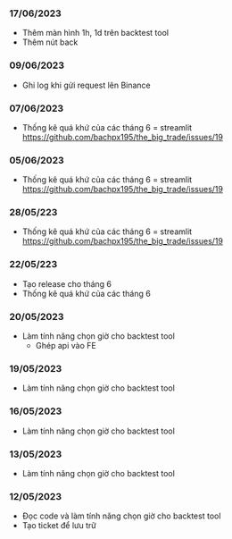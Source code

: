 ### 17/06/2023
- Thêm màn hình 1h, 1d trên backtest tool
- Thêm nút back

### 09/06/2023
- Ghi log khi gửi request lên Binance

### 07/06/2023
- Thống kê quá khứ của các tháng 6 = streamlit https://github.com/bachpx195/the_big_trade/issues/19

### 05/06/2023
- Thống kê quá khứ của các tháng 6 = streamlit https://github.com/bachpx195/the_big_trade/issues/19

### 28/05/223
- Thống kê quá khứ của các tháng 6 = streamlit https://github.com/bachpx195/the_big_trade/issues/19

### 22/05/223
- Tạo release cho tháng 6
- Thống kê quá khứ của các tháng 6

### 20/05/2023
- Làm tính năng chọn giờ cho backtest tool
  * Ghép api vào FE

### 19/05/2023
- Làm tính năng chọn giờ cho backtest tool

### 16/05/2023
- Làm tính năng chọn giờ cho backtest tool

### 13/05/2023
- Làm tính năng chọn giờ cho backtest tool

### 12/05/2023
- Đọc code và làm tính năng chọn giờ cho backtest tool
- Tạo ticket để lưu trữ
